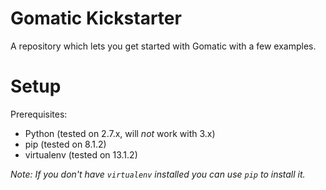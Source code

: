 # Gomatic Kickstarter

A repository which lets you get started with Gomatic with a few examples.

# Setup

Prerequisites:

- Python (tested on 2.7.x, will _not_ work with 3.x)
- pip (tested on 8.1.2)
- virtualenv (tested on 13.1.2)

_Note: If you don't have `virtualenv` installed you can use `pip` to install it._
